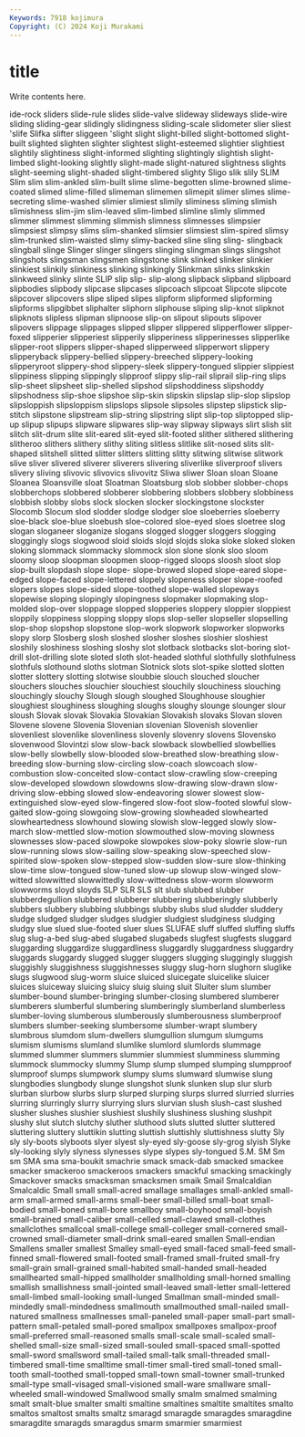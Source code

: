 ```yaml
---
Keywords: 7918 kojimura
Copyright: (C) 2024 Koji Murakami
---
```


# title

Write contents here.



ide-rock sliders slide-rule slides slide-valve slideway
slideways slide-wire sliding sliding-gear slidingly slidingness sliding-scale slidometer slier sliest
'slife Slifka slifter sliggeen 'slight slight slight-billed slight-bottomed slight-built slighted
slighten slighter slightest slight-esteemed slightier slightiest slightily slightiness slight-informed slighting
slightingly slightish slight-limbed slight-looking slightly slight-made slight-natured slightness slights slight-seeming
slight-shaded slight-timbered slighty Sligo slik slily SLIM Slim slim slim-ankled
slim-built slime slime-begotten slime-browned slime-coated slimed slime-filled slimeman slimemen slimepit
slimer slimes slime-secreting slime-washed slimier slimiest slimily sliminess sliming slimish
slimishness slim-jim slim-leaved slim-limbed slimline slimly slimmed slimmer slimmest slimming
slimmish slimness slimnesses slimpsier slimpsiest slimpsy slims slim-shanked slimsier slimsiest
slim-spired slimsy slim-trunked slim-waisted slimy slimy-backed sline sling sling- slingback
slingball slinge Slinger slinger slingers slinging slingman slings slingshot slingshots
slingsman slingsmen slingstone slink slinked slinker slinkier slinkiest slinkily slinkiness
slinking slinkingly Slinkman slinks slinkskin slinkweed slinky slinte SLIP slip
slip- slip-along slipback slipband slipboard slipbodies slipbody slipcase slipcases slipcoach
slipcoat Slipcote slipcote slipcover slipcovers slipe sliped slipes slipform slipformed
slipforming slipforms slipgibbet sliphalter sliphorn sliphouse sliping slip-knot slipknot slipknots
slipless slipman slipnoose slip-on slipout slipouts slipover slipovers slippage slippages
slipped slipper slippered slipperflower slipper-foxed slipperier slipperiest slipperily slipperiness slipperinesses
slipperlike slipper-root slippers slipper-shaped slipperweed slipperwort slippery slipperyback slippery-bellied slippery-breeched
slippery-looking slipperyroot slippery-shod slippery-sleek slippery-tongued slippier slippiest slippiness slipping slippingly
slipproof slippy slip-rail sliprail slip-ring slips slip-sheet slipsheet slip-shelled slipshod
slipshoddiness slipshoddy slipshodness slip-shoe slipshoe slip-skin slipskin slipslap slip-slop slipslop
slipsloppish slipsloppism slipslops slipsole slipsoles slipstep slipstick slip-stitch slipstone slipstream
slip-string slipstring slipt slip-top sliptopped slip-up slipup slipups slipware slipwares
slip-way slipway slipways slirt slish slit slitch slit-drum slite slit-eared
slit-eyed slit-footed slither slithered slithering slitheroo slithers slithery slithy sliting
slitless slitlike slit-nosed slits slit-shaped slitshell slitted slitter slitters slitting
slitty slitwing slitwise slitwork slive sliver slivered sliverer sliverers slivering
sliverlike sliverproof slivers slivery sliving slivovic slivovics slivovitz Sliwa sliwer
Sloan sloan Sloane Sloanea Sloansville sloat Sloatman Sloatsburg slob slobber
slobber-chops slobberchops slobbered slobberer slobbering slobbers slobbery slobbiness slobbish slobby
slobs slock slocken slocker slockingstone slockster Slocomb Slocum slod slodder
slodge slodger sloe sloeberries sloeberry sloe-black sloe-blue sloebush sloe-colored sloe-eyed
sloes sloetree slog slogan sloganeer sloganize slogans slogged slogger sloggers
slogging sloggingly slogs slogwood sloid sloids slojd slojds sloka sloke
sloked sloken sloking slommack slommacky slommock slon slone slonk sloo
sloom sloomy sloop sloopman sloopmen sloop-rigged sloops sloosh sloot slop
slop-built slopdash slope slope- slope-browed sloped slope-eared slope-edged slope-faced slope-lettered
slopely slopeness sloper slope-roofed slopers slopes slope-sided slope-toothed slope-walled slopeways
slopewise sloping slopingly slopingness slopmaker slopmaking slop-molded slop-over sloppage slopped
slopperies sloppery sloppier sloppiest sloppily sloppiness slopping sloppy slops slop-seller
slopseller slopselling slop-shop slopshop slopstone slop-work slopwork slopworker slopworks slopy
slorp Slosberg slosh sloshed slosher sloshes sloshier sloshiest sloshily sloshiness
sloshing sloshy slot slotback slotbacks slot-boring slot-drill slot-drilling slote sloted
sloth slot-headed slothful slothfully slothfulness slothfuls slothound sloths slotman Slotnick
slots slot-spike slotted slotten slotter slottery slotting slotwise sloubbie slouch
slouched sloucher slouchers slouches slouchier slouchiest slouchily slouchiness slouching slouchingly
slouchy Slough slough sloughed Sloughhouse sloughier sloughiest sloughiness sloughing sloughs
sloughy slounge slounger slour sloush Slovak slovak Slovakia Slovakian Slovakish
slovaks Slovan sloven Slovene slovene Slovenia Slovenian slovenian Slovenish slovenlier
slovenliest slovenlike slovenliness slovenly slovenry slovens Slovensko slovenwood Slovintzi slow
slow-back slowback slowbellied slowbellies slow-belly slowbelly slow-blooded slow-breathed slow-breathing slow-breeding
slow-burning slow-circling slow-coach slowcoach slow-combustion slow-conceited slow-contact slow-crawling slow-creeping slow-developed
slowdown slowdowns slow-drawing slow-drawn slow-driving slow-ebbing slowed slow-endeavoring slower slowest
slow-extinguished slow-eyed slow-fingered slow-foot slow-footed slowful slow-gaited slow-going slowgoing slow-growing
slowheaded slowhearted slowheartedness slowhound slowing slowish slow-legged slowly slow-march slow-mettled
slow-motion slowmouthed slow-moving slowness slownesses slow-paced slowpoke slowpokes slow-poky slowrie
slow-run slow-running slows slow-sailing slow-speaking slow-speeched slow-spirited slow-spoken slow-stepped slow-sudden
slow-sure slow-thinking slow-time slow-tongued slow-tuned slow-up slowup slow-winged slow-witted slowwitted
slowwittedly slow-wittedness slow-worm slowworm slowworms sloyd sloyds SLP SLR SLS
slt slub slubbed slubber slubberdegullion slubbered slubberer slubbering slubberingly slubberly
slubbers slubbery slubbing slubbings slubby slubs slud sludder sluddery sludge
sludged sludger sludges sludgier sludgiest sludginess sludging sludgy slue slued
slue-footed sluer slues SLUFAE sluff sluffed sluffing sluffs slug slug-a-bed
slug-abed slugabed slugabeds slugfest slugfests sluggard sluggarding sluggardize sluggardliness sluggardly
sluggardness sluggardry sluggards sluggardy slugged slugger sluggers slugging sluggingly sluggish
sluggishly sluggishness sluggishnesses sluggy slug-horn slughorn sluglike slugs slugwood slug-worm
sluice sluiced sluicegate sluicelike sluicer sluices sluiceway sluicing sluicy sluig
sluing sluit Sluiter slum slumber slumber-bound slumber-bringing slumber-closing slumbered slumberer
slumberers slumberful slumbering slumberingly slumberland slumberless slumber-loving slumberous slumberously slumberousness
slumberproof slumbers slumber-seeking slumbersome slumber-wrapt slumbery slumbrous slumdom slum-dwellers slumgullion
slumgum slumgums slumism slumisms slumland slumlike slumlord slumlords slummage slummed
slummer slummers slummier slummiest slumminess slumming slummock slummocky slummy Slump
slump slumped slumping slumpproof slumproof slumps slumpwork slumpy slums slumward
slumwise slung slungbodies slungbody slunge slungshot slunk slunken slup slur
slurb slurban slurbow slurbs slurp slurped slurping slurps slurred slurried
slurries slurring slurringly slurry slurrying slurs slurvian slush slush-cast slushed
slusher slushes slushier slushiest slushily slushiness slushing slushpit slushy slut
slutch slutchy sluther sluthood sluts slutted slutter sluttered sluttering sluttery
sluttikin slutting sluttish sluttishly sluttishness slutty Sly sly sly-boots slyboots
slyer slyest sly-eyed sly-goose sly-grog slyish Slyke sly-looking slyly slyness
slynesses slype slypes sly-tongued S.M. SM Sm sm SMA sma
sma-boukit smachrie smack smack-dab smacked smackee smacker smackeroo smackeroos smackers
smackful smacking smackingly Smackover smacks smacksman smacksmen smaik Smail Smalcaldian
Smalcaldic Small small small-acred smallage smallages small-ankled small-arm small-armed small-arms
small-beer small-billed small-boat small-bodied small-boned small-bore smallboy small-boyhood small-boyish small-brained
small-caliber small-celled small-clawed small-clothes smallclothes smallcoal small-college small-colleger small-cornered small-crowned
small-diameter small-drink small-eared smallen Small-endian Smallens smaller smallest Smalley small-eyed
small-faced small-feed small-finned small-flowered small-footed small-framed small-fruited small-fry small-grain small-grained
small-habited small-handed small-headed smallhearted small-hipped smallholder smallholding small-horned smalling smallish
smallishness small-jointed small-leaved small-letter small-lettered small-limbed small-looking small-lunged Smallman small-minded
small-mindedly small-mindedness smallmouth smallmouthed small-nailed small-natured smallness smallnesses small-paneled small-paper
small-part small-pattern small-petaled small-pored smallpox smallpoxes smallpox-proof small-preferred small-reasoned smalls
small-scale small-scaled small-shelled small-size small-sized small-souled small-spaced small-spotted small-sword smallsword
small-tailed small-talk small-threaded small-timbered small-time smalltime small-timer small-tired small-toned small-tooth
small-toothed small-topped small-town small-towner small-trunked small-type small-visaged small-visioned small-ware smallware
small-wheeled small-windowed Smallwood smally smalm smalmed smalming smalt smalt-blue smalter
smalti smaltine smaltines smaltite smaltites smalto smaltos smaltost smalts smaltz
smaragd smaragde smaragdes smaragdine smaragdite smaragds smaragdus smarm smarmier smarmiest
